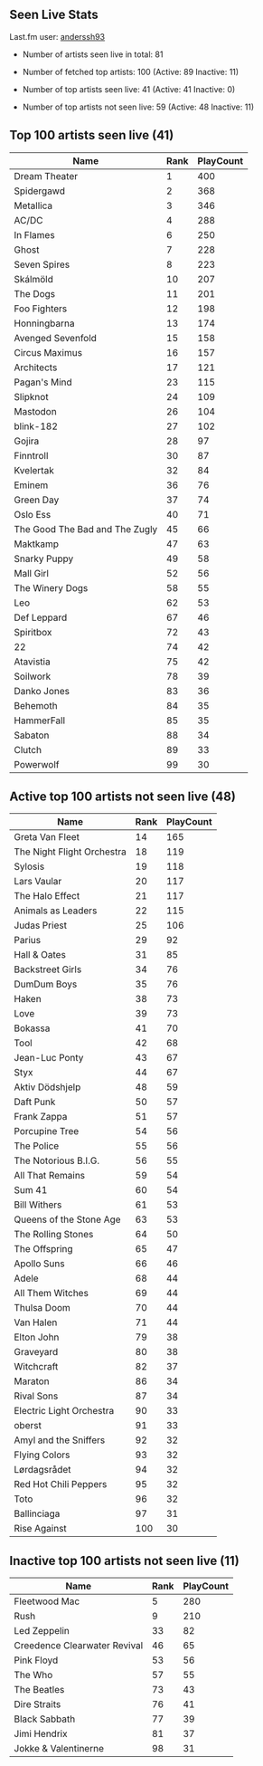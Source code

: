 ## Seen Live Stats

Last.fm user: [anderssh93](https://www.last.fm/user/anderssh93)

- Number of artists seen live in total: 81

- Number of fetched top artists: 100 (Active: 89 Inactive: 11)

- Number of top artists seen live: 41 (Active: 41 Inactive: 0)

- Number of top artists not seen live: 59 (Active: 48 Inactive: 11)

## Top 100 artists seen live (41)

Name                           | Rank | PlayCount
------------------------------ | ---- | ---------
Dream Theater                  | 1    | 400      
Spidergawd                     | 2    | 368      
Metallica                      | 3    | 346      
AC/DC                          | 4    | 288      
In Flames                      | 6    | 250      
Ghost                          | 7    | 228      
Seven Spires                   | 8    | 223      
Skálmöld                       | 10   | 207      
The Dogs                       | 11   | 201      
Foo Fighters                   | 12   | 198      
Honningbarna                   | 13   | 174      
Avenged Sevenfold              | 15   | 158      
Circus Maximus                 | 16   | 157      
Architects                     | 17   | 121      
Pagan's Mind                   | 23   | 115      
Slipknot                       | 24   | 109      
Mastodon                       | 26   | 104      
blink-182                      | 27   | 102      
Gojira                         | 28   | 97       
Finntroll                      | 30   | 87       
Kvelertak                      | 32   | 84       
Eminem                         | 36   | 76       
Green Day                      | 37   | 74       
Oslo Ess                       | 40   | 71       
The Good The Bad and The Zugly | 45   | 66       
Maktkamp                       | 47   | 63       
Snarky Puppy                   | 49   | 58       
Mall Girl                      | 52   | 56       
The Winery Dogs                | 58   | 55       
Leo                            | 62   | 53       
Def Leppard                    | 67   | 46       
Spiritbox                      | 72   | 43       
22                             | 74   | 42       
Atavistia                      | 75   | 42       
Soilwork                       | 78   | 39       
Danko Jones                    | 83   | 36       
Behemoth                       | 84   | 35       
HammerFall                     | 85   | 35       
Sabaton                        | 88   | 34       
Clutch                         | 89   | 33       
Powerwolf                      | 99   | 30       

## Active top 100 artists not seen live (48)

Name                       | Rank | PlayCount
-------------------------- | ---- | ---------
Greta Van Fleet            | 14   | 165      
The Night Flight Orchestra | 18   | 119      
Sylosis                    | 19   | 118      
Lars Vaular                | 20   | 117      
The Halo Effect            | 21   | 117      
Animals as Leaders         | 22   | 115      
Judas Priest               | 25   | 106      
Parius                     | 29   | 92       
Hall & Oates               | 31   | 85       
Backstreet Girls           | 34   | 76       
DumDum Boys                | 35   | 76       
Haken                      | 38   | 73       
Love                       | 39   | 73       
Bokassa                    | 41   | 70       
Tool                       | 42   | 68       
Jean-Luc Ponty             | 43   | 67       
Styx                       | 44   | 67       
Aktiv Dödshjelp            | 48   | 59       
Daft Punk                  | 50   | 57       
Frank Zappa                | 51   | 57       
Porcupine Tree             | 54   | 56       
The Police                 | 55   | 56       
The Notorious B.I.G.       | 56   | 55       
All That Remains           | 59   | 54       
Sum 41                     | 60   | 54       
Bill Withers               | 61   | 53       
Queens of the Stone Age    | 63   | 53       
The Rolling Stones         | 64   | 50       
The Offspring              | 65   | 47       
Apollo Suns                | 66   | 46       
Adele                      | 68   | 44       
All Them Witches           | 69   | 44       
Thulsa Doom                | 70   | 44       
Van Halen                  | 71   | 44       
Elton John                 | 79   | 38       
Graveyard                  | 80   | 38       
Witchcraft                 | 82   | 37       
Maraton                    | 86   | 34       
Rival Sons                 | 87   | 34       
Electric Light Orchestra   | 90   | 33       
oberst                     | 91   | 33       
Amyl and the Sniffers      | 92   | 32       
Flying Colors              | 93   | 32       
Lørdagsrådet               | 94   | 32       
Red Hot Chili Peppers      | 95   | 32       
Toto                       | 96   | 32       
Ballinciaga                | 97   | 31       
Rise Against               | 100  | 30       

## Inactive top 100 artists not seen live (11)

Name                         | Rank | PlayCount
---------------------------- | ---- | ---------
Fleetwood Mac                | 5    | 280      
Rush                         | 9    | 210      
Led Zeppelin                 | 33   | 82       
Creedence Clearwater Revival | 46   | 65       
Pink Floyd                   | 53   | 56       
The Who                      | 57   | 55       
The Beatles                  | 73   | 43       
Dire Straits                 | 76   | 41       
Black Sabbath                | 77   | 39       
Jimi Hendrix                 | 81   | 37       
Jokke & Valentinerne         | 98   | 31       
